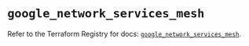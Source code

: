 # `google_network_services_mesh`

Refer to the Terraform Registry for docs: [`google_network_services_mesh`](https://registry.terraform.io/providers/hashicorp/google/6.34.0/docs/resources/network_services_mesh).
